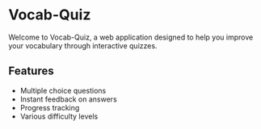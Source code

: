 # Vocab-Quiz

Welcome to Vocab-Quiz, a web application designed to help you improve your vocabulary through interactive quizzes.

## Features

- Multiple choice questions
- Instant feedback on answers
- Progress tracking
- Various difficulty levels